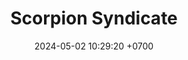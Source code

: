 ---
layout: teamCard
permalink: /team/:title.html
categories: LJ06 LJ2 LJ3  LJ7  
maincover: /assets/logos/SSI.png
puntosLJMAYO24:
date: 2024-05-02 10:29:20 +0700
title: Scorpion Syndicate 
route: /liga-johto
tag: johto042024
color: black
puntosLJ202404: 12
grupo: sur
background: '#F16C38'
cover: /assets/ver.png
team: Scorpion Syndicate 
ID: SSI
status: <i class="fa-solid fa-check"></i>
puntos: 
pj: 
#PARTIDO 1
j1: RONDA 1
p1: PROJECT ONE
pp1: SSI
r1: 
rr1: 
bg1: rock rock
pt1: 
pj1: 
#PARTIDO 2
j2: RONDA 2
p2: SSI
pp2: HG SOULSILVER
bg2: rock rock
r2: 
rr2: 
pt2: 
pj2:  
#PARTIDO 3
j3: RONDA 3
p3: SSI
pp3: GG STEEL
bg3: rock rock
r3: 
rr3: 
pt3: 
pj3: 
#PARTIDO 4
j4: RONDA 4
p4: IL ULTIMATE
pp4: SSI
bg4: rock rock
r4: 
rr4: 
pt4: 
pj4: 
#PARTIDO 5
j5: RONDA 5
p5: GG GHOST
pp5: SSI
bg5: rock rock
r5: 
rr5: 
pt5:
pj5:  
#PARTIDO 6
j6: RONDA 6
p6: ZERONOTE
pp6: SSI
bg6: rock rock
r6: 
rr6: 
pt6: 
pj6:  
#PARTIDO 7
j7: RONDA 7
p7: SSI
pp7: T-BONERS
bg7: rock rock
r7: 
rr7: 
pt7: 
pj7:  
#PARTIDO 8
j8: RONDA 8
p8: DFS SAPPHIRE
pp8: SSI
bg8: rock rock
r8: 
rr8: 
pt8: 
pj8:   
#PARTIDO 9
j9: RONDA 9
p9: DFS DIAMOND
pp9: SSI
bg9: rock rock
r9: 
rr9: 
pt9: 
pj9: 
stream: <i class="fa-brands fa-twitch text-white"></i>
dia: 27
hora: '21:10'
---